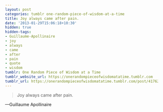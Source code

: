 ```yaml
---
layout: post
categories: tumblr one-random-piece-of-wisdom-at-a-time
title: Joy always came after pain.
date: '2013-01-29T15:06:18+10:30'
hidden: true
hidden-tags:
- Guillaume-Apollinaire
- joy
- always
- came
- after
- pain
- quote
- wisdom
tumblr: One Random Piece of Wisdom at a Time
tumblr_website_url: https://onerandompieceofwisdomatatime.tumblr.com
tumblr_url: https://onerandompieceofwisdomatatime.tumblr.com/post/41762932550/joy-always-came-after-pain
---
```

> Joy always came after pain.

—Guillaume Apollinaire
